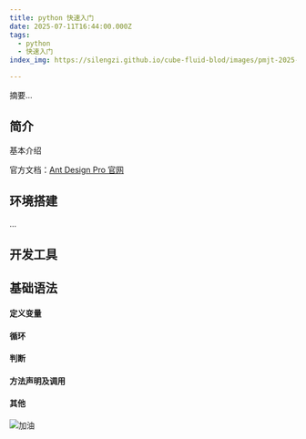 ```yaml
---
title: python 快速入门
date: 2025-07-11T16:44:00.000Z
tags: 
  - python
  - 快速入门
index_img: https://silengzi.github.io/cube-fluid-blod/images/pmjt-2025-07-10-155547.png

---
```



摘要...


## 简介

基本介绍

官方文档：[Ant Design Pro 官网](https://pro.ant.design/zh-CN)


## 环境搭建
...


## 开发工具



## 基础语法

#### 定义变量
#### 循环
#### 判断
#### 方法声明及调用
#### 其他


![加油](https://silengzi.github.io/cube-fluid-blod/images/006APoFYly8h5mmvdv4zyg307n07nu10.gif)